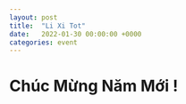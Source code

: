 ```yaml
---
layout: post
title:  "Li Xi Tot"
date:   2022-01-30 00:00:00 +0000
categories: event
---
```

# Chúc Mừng Năm Mới ! 

